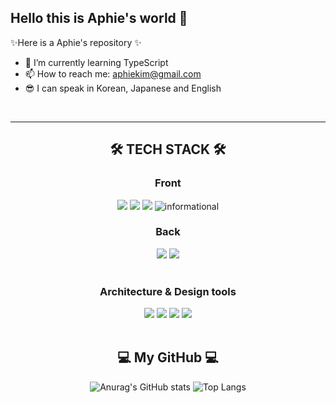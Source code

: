 ## Hello this is Aphie's world 👋


✨Here is a Aphie's repository ✨ 


- 🌱 I’m currently learning TypeScript
- 📫 How to reach me: aphiekim@gmail.com
- 😎 I can speak in Korean, Japanese and English

<br>
<hr>
<!-- <div align="center">
  <h2>1 DAY, 1 COMMIT</h2>
    <p align="center">
    <a href="https://github.com/Aphiekim/CommitCombo">
      <img src="http://commitcombo.com/get?user=Aphiekim&theme=Rainbow-mini&rank=disable"/>
    </a>
  </p>
</div> -->
<div align="center"> 
<h2> 🛠 TECH STACK 🛠 </h2>
  <h3>Front</h3>
    <img src="https://img.shields.io/badge/JavaScript-F7DF1E?style=flat-square&logo=JavaScript&logoColor=white"/>
    <img src="https://img.shields.io/badge/HTML5-E34F26?style=flat-square&logo=HTML5&logoColor=white"/>
    <img src="https://img.shields.io/badge/CSS3-1572B6?style=flat-square&logo=CSS3&logoColor=white"/>
    <img alt="informational" src="/badge/TypeScript-informational-informational">
  <br>
  <h3>Back</h3>
    <!-- <img src="https://img.shields.io/badge/Spring-6DB33F?style=flat-square&logo=Spring&logoColor=white"/> -->
    <!-- <img src="https://img.shields.io/badge/Oracle-F80000?style=flat-square&logo=Oracle&logoColor=white"/> -->
    <img src="https://img.shields.io/badge/PHP-777BB4?style=flat-square&logo=PHP&logoColor=white"/>
    <img src="https://img.shields.io/badge/MySQL-4479A1?style=flat-square&logo=MySQL&logoColor=white"/>
    <!-- <img src="https://img.shields.io/badge/Python-3776AB?style=flat-square&logo=Python&logoColor=white"/>
     <img src="https://img.shields.io/badge/R-276DC3?style=flat-square&logo=R&logoColor=white"/> -->
<br>
<br>
  <h3>Architecture & Design tools</h3>
    <img src="https://img.shields.io/badge/SketchUp-005F9E?style=flat-square&logo=SketchUp&logoColor=white"/></a>
    <img src="https://img.shields.io/badge/Autodesk-0696D7?style=flat-square&logo=Autodesk&logoColor=white"/></a>
    <img src="https://img.shields.io/badge/Adobe Photoshop-31A8FF?style=flat-square&logo=Adobe Photoshop&logoColor=white"/></a>
    <img src="https://img.shields.io/badge/Adobe Illustrator-FF9A00?style=flat-square&logo=Adobe Illustrator&logoColor=white"/></a>
<br>
</div>  
<br>
<div align="center">
  <h2> 💻 My GitHub 💻 </h2>
  
![Anurag's GitHub stats](https://github-readme-stats.vercel.app/api?username=Aphiekim&hide=contribs&show_icons=true&count_private=true&theme=buefy)
![Top Langs](https://github-readme-stats.vercel.app/api/top-langs/?username=Aphiekim&layout=compact)
  

  
<!--   <div>
    ![trophy](https://github-profile-trophy.vercel.app/?username=Aphiekim)
  </div> -->

  <!-- [![Anurag's GitHub stats](https://github-readme-stats.vercel.app/api?username=Aphiekim)](https://github.com/anuraghazra/github-readme-stats) -->
</div>




